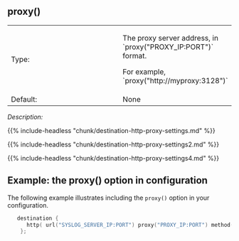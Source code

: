 ---
---
<!-- DISCLAIMER: This file is based on the syslog-ng Open Source Edition documentation https://github.com/balabit/syslog-ng-ose-guides/commit/2f4a52ee61d1ea9ad27cb4f3168b95408fddfdf2 and is used under the terms of The syslog-ng Open Source Edition Documentation License. The file has been modified by Axoflow. -->

## proxy()

<table>
<colgroup>
<col style="width: 50%" />
<col style="width: 50%" />
</colgroup>
<tbody>
<tr class="odd">
<td>Type:</td>
<td><p>The proxy server address, in `proxy("PROXY_IP:PORT")` format.</p>
<p>For example, `proxy("http://myproxy:3128")`</p></td>
</tr>
<tr class="even">
<td>Default:</td>
<td>None</td>
</tr>
</tbody>
</table>

*Description:*

{{% include-headless "chunk/destination-http-proxy-settings.md" %}}

{{% include-headless "chunk/destination-http-proxy-settings2.md" %}}

{{% include-headless "chunk/destination-http-proxy-settings4.md" %}}


## Example: the proxy() option in configuration

The following example illustrates including the `proxy()` option in your configuration.

```c
   destination {
      http( url("SYSLOG_SERVER_IP:PORT") proxy("PROXY_IP:PORT") method("POST"));
    }; 

```


